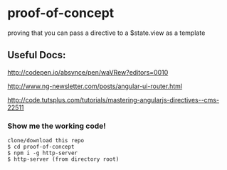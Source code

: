 # proof-of-concept
proving that you can pass a directive to a $state.view as a template

## Useful Docs:

http://codepen.io/absynce/pen/waVRew?editors=0010

http://www.ng-newsletter.com/posts/angular-ui-router.html

http://code.tutsplus.com/tutorials/mastering-angularjs-directives--cms-22511

### Show me the working code!

```
clone/download this repo
$ cd proof-of-concept
$ npm i -g http-server
$ http-server (from directory root)
```
